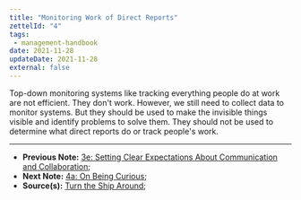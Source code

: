 ```yaml
---
title: "Monitoring Work of Direct Reports"
zettelId: "4"
tags:
 - management-handbook
date: 2021-11-28
updateDate: 2021-11-28
external: false
---
```


Top-down monitoring systems like tracking everything people do at work are not efficient. They don't work. However, we still need to collect data to monitor systems. But they should be used to make the invisible things visible and identify problems to solve them. They should not be used to determine what direct reports do or track people's work.

---

- **Previous Note:** [3e: Setting Clear Expectations About Communication and Collaboration](/notes/3e/);
- **Next Note:** [4a: On Being Curious](/notes/4a/);
- **Source(s):** [Turn the Ship Around](/books/turn-the-ship-around-summary-book-chapter-notes/);

